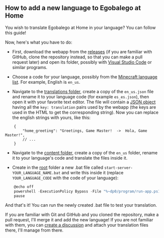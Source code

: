 ## How to add a new language to Egobalego at Home

You wish to translate Egobalego at Home in your language? You can follow this guide!

Now, here's what you have to do:

- First, download the webapp from the [releases](https://github.com/costantin0/egobalego-at-home/releases) (if you are familiar with GitHub, clone the repository instead, so that you can make a pull request later) and open its folder, possibly with [Visual Studio Code](https://code.visualstudio.com/) or similar programs.

- Choose a code for your language, possibly from the [Minecraft language list](https://minecraft.wiki/w/Language). For example, English is `en_us`.

- Navigate to the [translations folder](./../program/translations), create a copy of the `en_us.json` file and rename it to your language code (for example `es_es.json`), then open it with your favorite text editor. The file will contain a [JSON object](https://www.w3schools.com/js/js_json.asp) having all the `key: translation` pairs used by the webapp (the keys are used in the HTML to get the corresponding string). Now you can replace the english strings with yours, like this:
```jsonc
    {
        "home_greeting": "Greetings, Game Master!  ->  Hola, Game Master!",
        // ...
    }
```

- Navigate to the [content folder](./../program/templates/content/), create a copy of the `en_us` folder, rename it to your language's code and translate the files inside it.

- Create in the [root](./..) folder a new .bat file called `start-server-YOUR_LANGUAGE_NAME.bat` and write this inside it (replace `YOUR_LANGUAGE_CODE` with the code of your language):
```ps1
    @echo off
    powershell -ExecutionPolicy Bypass -File "%~dp0/program/run-app.ps1" "YOUR_LANGUAGE_CODE"
    pause
```

And that's it! You can run the newly created .bat file to test your translation.

If you are familiar with Git and GitHub and you cloned the repository, make a pull request, I'll merge it and add the new language!
If you are not familiar with them, you can [create a discussion](https://github.com/costantin0/egobalego-at-home/discussions) and attach your translation files there, I'll manage from there.
